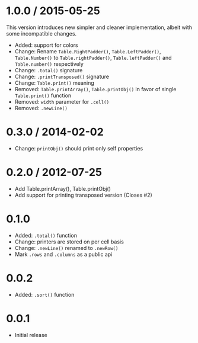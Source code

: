 
1.0.0 / 2015-05-25
==================

This version introduces new simpler and cleaner implementation,
albeit with some incompatible changes.

  * Added: support for colors
  * Change: Rename `Table.RightPadder()`, `Table.LeftPadder()`, `Table.Number()` to
  `Table.rightPadder()`, `Table.leftPadder()` and `Table.number()` respectively
  * Change: `.total()` signature
  * Change: `.printTransposed()` signature
  * Change: `Table.print()` meaning
  * Removed: `Table.printArray()`, `Table.printObj()`
  in favor of single `Table.print()` function
  * Removed: `width` parameter for `.cell()`
  * Removed: `.newLine()`


0.3.0 / 2014-02-02
==================

  * Change: `printObj()` should print only self properties

# 0.2.0 / 2012-07-25

  * Add Table.printArray(), Table.printObj()
  * Add support for printing transposed version (Closes #2)

# 0.1.0

  * Added: `.total()` function
  * Change: printers are stored on per cell basis
  * Change: `.newLine()` renamed to `.newRow()`
  * Mark `.rows` and `.columns` as a public api

# 0.0.2

  * Added: `.sort()` function

# 0.0.1

  * Initial release